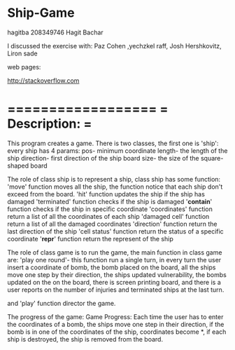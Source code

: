 # Ship-Game

hagitba
208349746
Hagit Bachar

I discussed the exercise with: Paz Cohen ,yechzkel raff, Josh Hershkovitz,
 Liron sade

web pages:

http://stackoverflow.com


==================
=  Description:  =
==================
This program creates a game.
There is two classes, the first one is 'ship':
every ship has 4 params:
pos- minimum coordinate
length- the length of the ship
direction- first direction of the ship
board size- the size of the square-shaped board

The role of class ship is to represent a ship, class ship has some function:
'move' function moves all the ship, the function notice that each ship don't
 exceed from the board.
'hit' function updates the ship if the ship has damaged
'terminated' function checks if the ship is damaged
'__contain__' function checks if the ship in specific coordinate
'coordinates' function return a list of all the coordinates of each ship
'damaged cell' function return a list of all the damaged coordinates
'direction' function return the last direction of the ship
'cell status' function return the status of a specific coordinate
'__repr__' function return the represent of the ship

The role of class game is to run the game, the main function in class game are:
'play one round'- this function run a single turn, in every turn the user
insert a coordinate of bomb, the bomb placed on the board, all the ships move
one step by their direction, the ships updated vulnerability, the bombs
updated on the on the board, there is screen printing board, and there is a
user reports on the number of injuries and terminated ships at the last turn.

and 'play' function director the game.

The progress of the game:
Game Progress:
Each time the user has to enter the coordinates of a bomb, the ships move one step in their direction, if the bomb is in one of the coordinates of the ship, coordinates become *, if each ship is destroyed, the ship is removed from the board.

